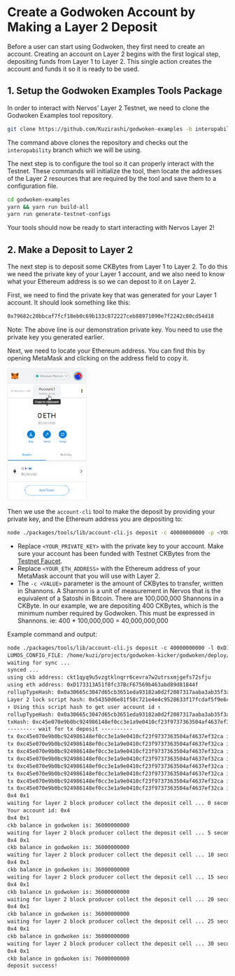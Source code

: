 # Create a Godwoken Account by Making a Layer 2 Deposit

Before a user can start using Godwoken, they first need to create an account. Creating an account on Layer 2 begins with the first logical step, depositing funds from Layer 1 to Layer 2. This single action creates the account and funds it so it is ready to be used.

## 1. Setup the Godwoken Examples Tools Package

In order to interact with Nervos' Layer 2 Testnet, we need to clone the Godwoken Examples tool repository.

```sh
git clone https://github.com/Kuzirashi/godwoken-examples -b interopability
```

The command above clones the repository and checks out the `interopability` branch which we will be using.

The next step is to configure the tool so it can properly interact with the Testnet. These commands will initialize the tool, then locate the addresses of the Layer 2 resources that are required by the tool and save them to a configuration file.

```sh
cd godwoken-examples
yarn && yarn run build-all
yarn run generate-testnet-configs
```

Your tools should now be ready to start interacting with Nervos Layer 2!

## 2. Make a Deposit to Layer 2

The next step is to deposit some CKBytes from Layer 1 to Layer 2. To do this we need the private key of your Layer 1 account, and we also need to know what your Ethereum address is so we can depost to it on Layer 2.

First, we need to find the private key that was generated for your Layer 1 account. It should look something like this:

```txt
0x79682c20bbcaf7fcf18eb0c69b133c872227ceb88971090e7f2242c80cd54d18
```

Note: The above line is our demonstration private key. You need to use the private key you generated earlier.

Next, we need to locate your Ethereum address. You can find this by opening MetaMask and clicking on the address field to copy it.

<img src="../images/metamask-address.png" style="border: 1px solid #eeeeee; height: 300px" />

Then we use the `account-cli` tool to make the deposit by providing your private key, and the Ethereum address you are depositing to:

```sh
node ./packages/tools/lib/account-cli.js deposit -c 40000000000 -p <YOUR_PRIVATE_KEY> -l <YOUR_ETH_ADDRESS>
```

- Replace `<YOUR_PRIVATE_KEY>` with the private key to your account. Make sure your account has been funded with Testnet CKBytes from the [Testnet Faucet](https://faucet.nervos.org/).
- Replace `<YOUR_ETH_ADDRESS>` with the Ethereum address of your MetaMask account that you will use with Layer 2.
- The `-c <VALUE>` parameter is the amount of CKBytes to transfer, written in Shannons. A Shannon is a unit of measurement in Nervos that is the equivalent of a Satoshi in Bitcoin. There are 100,000,000 Shannons in a CKByte. In our example, we are depositing 400 CKBytes, which is the minimum number required by Godwoken. This must be expressed in Shannons. ie: 400 * 100,000,000 = 40,000,000,000

Example command and output:

```txt
node ./packages/tools/lib/account-cli.js deposit -c 40000000000 -l 0xD173313A51f8fc37BcF67569b463abd89d81844f -p 0x79682c20bbcaf7fcf18eb0c69b133c872227ceb88971090e7f2242c80cd54d18 -cc 0xf8a4586790460d7cd8eb389af4cd1b0cfc9903b5d4b88b9eedb8fb9c150c4c88   
LUMOS_CONFIG_FILE: /home/kuzi/projects/godwoken-kicker/godwoken/deploy/lumos-config.json
waiting for sync ...
synced ...
using ckb address: ckt1qyq9u5vzgtklnqrr6cevra7w2utrsxmjgefs72sfju
using eth address: 0xD173313A51f8fc37BcF67569b463abd89d81844f
rollupTypeHash: 0x0a30665c3047d65cb3651eda93182a0d2f2087317aaba3ab35f3a970089ea9b4
Layer 2 lock script hash: 0x54350d6e81f58c721e4e4c9528633f17fcdaf5f9e6c3c689289915706cdf398d
↑ Using this script hash to get user account id ↑
rollupTypeHash: 0x0a30665c3047d65cb3651eda93182a0d2f2087317aaba3ab35f3a970089ea9b4
txHash: 0xc45e070e9b0bc924986148ef0cc3e1a9e0410cf23f9737363504af4637ef32ca
--------- wait for tx deposit ----------
tx 0xc45e070e9b0bc924986148ef0cc3e1a9e0410cf23f9737363504af4637ef32ca is pending, waited for 0 seconds
tx 0xc45e070e9b0bc924986148ef0cc3e1a9e0410cf23f9737363504af4637ef32ca is pending, waited for 3 seconds
tx 0xc45e070e9b0bc924986148ef0cc3e1a9e0410cf23f9737363504af4637ef32ca is pending, waited for 6 seconds
tx 0xc45e070e9b0bc924986148ef0cc3e1a9e0410cf23f9737363504af4637ef32ca is pending, waited for 9 seconds
tx 0xc45e070e9b0bc924986148ef0cc3e1a9e0410cf23f9737363504af4637ef32ca is pending, waited for 12 seconds
tx 0xc45e070e9b0bc924986148ef0cc3e1a9e0410cf23f9737363504af4637ef32ca is proposed, waited for 15 seconds
tx 0xc45e070e9b0bc924986148ef0cc3e1a9e0410cf23f9737363504af4637ef32ca is committed, waited for 18 seconds
tx 0xc45e070e9b0bc924986148ef0cc3e1a9e0410cf23f9737363504af4637ef32ca is committed!
0x4 0x1
waiting for layer 2 block producer collect the deposit cell ... 0 seconds
Your account id: 0x4
0x4 0x1
ckb balance in godwoken is: 36000000000
waiting for layer 2 block producer collect the deposit cell ... 5 seconds
0x4 0x1
ckb balance in godwoken is: 36000000000
waiting for layer 2 block producer collect the deposit cell ... 10 seconds
0x4 0x1
ckb balance in godwoken is: 36000000000
waiting for layer 2 block producer collect the deposit cell ... 15 seconds
0x4 0x1
ckb balance in godwoken is: 36000000000
waiting for layer 2 block producer collect the deposit cell ... 20 seconds
0x4 0x1
ckb balance in godwoken is: 36000000000
waiting for layer 2 block producer collect the deposit cell ... 25 seconds
0x4 0x1
ckb balance in godwoken is: 36000000000
waiting for layer 2 block producer collect the deposit cell ... 30 seconds
0x4 0x1
ckb balance in godwoken is: 76000000000
deposit success!
```
